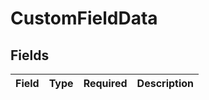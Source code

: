 # CustomFieldData


## Fields

| Field       | Type        | Required    | Description |
| ----------- | ----------- | ----------- | ----------- |
